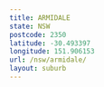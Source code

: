 ```yaml
---
title: ARMIDALE
state: NSW
postcode: 2350
latitude: -30.493397
longitude: 151.906153
url: /nsw/armidale/
layout: suburb
---
```

